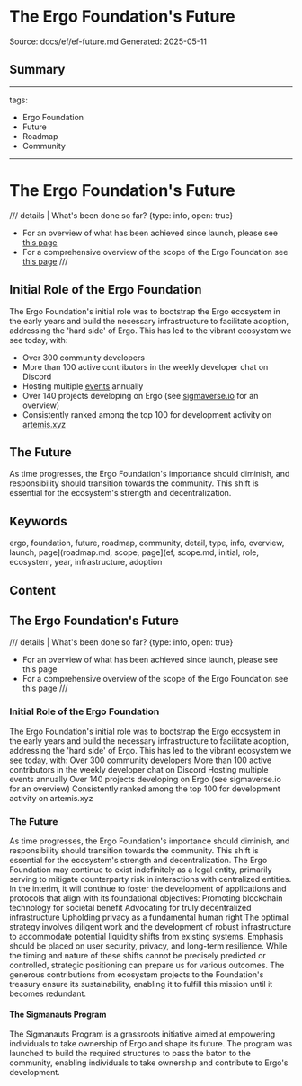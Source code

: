 # The Ergo Foundation's Future
Source: docs/ef/ef-future.md
Generated: 2025-05-11

## Summary
---
tags:
  - Ergo Foundation
  - Future
  - Roadmap
  - Community
---

# The Ergo Foundation's Future

/// details | What's been done so far?
     {type: info, open: true}
- For an overview of what has been achieved since launch, please see [this page](roadmap.md)
- For a comprehensive overview of the scope of the Ergo Foundation see [this page](ef-scope.md)
///


## Initial Role of the Ergo Foundation
The Ergo Foundation's initial role was to bootstrap the Ergo ecosystem in the early years and build the necessary infrastructure to facilitate adoption, addressing the 'hard side' of Ergo. This has led to the vibrant ecosystem we see today, with:

- Over 300 community developers
- More than 100 active contributors in the weekly developer chat on Discord
- Hosting multiple [events](events-overview.md) annually
- Over 140 projects developing on Ergo (see [sigmaverse.io](https://sigmaverse.io) for an overview)
- Consistently ranked among the top 100 for development activity on [artemis.xyz](https://app.artemis.xyz/developer-activity?ecosystemValue=Ergo)

## The Future
As time progresses, the Ergo Foundation's importance should diminish, and responsibility should transition towards the community. This shift is essential for the ecosystem's strength and decentralization.

## Keywords
ergo, foundation, future, roadmap, community, detail, type, info, overview, launch, page](roadmap.md, scope, page](ef, scope.md, initial, role, ecosystem, year, infrastructure, adoption

## Content
## The Ergo Foundation's Future
/// details | What's been done so far?
     {type: info, open: true}
- For an overview of what has been achieved since launch, please see this page
- For a comprehensive overview of the scope of the Ergo Foundation see this page
///

### Initial Role of the Ergo Foundation
The Ergo Foundation's initial role was to bootstrap the Ergo ecosystem in the early years and build the necessary infrastructure to facilitate adoption, addressing the 'hard side' of Ergo. This has led to the vibrant ecosystem we see today, with:
Over 300 community developers
More than 100 active contributors in the weekly developer chat on Discord
Hosting multiple events annually
Over 140 projects developing on Ergo (see sigmaverse.io for an overview)
Consistently ranked among the top 100 for development activity on artemis.xyz

### The Future
As time progresses, the Ergo Foundation's importance should diminish, and responsibility should transition towards the community. This shift is essential for the ecosystem's strength and decentralization.
The Ergo Foundation may continue to exist indefinitely as a legal entity, primarily serving to mitigate counterparty risk in interactions with centralized entities. In the interim, it will continue to foster the development of applications and protocols that align with its foundational objectives:
Promoting blockchain technology for societal benefit
Advocating for truly decentralized infrastructure
Upholding privacy as a fundamental human right
The optimal strategy involves diligent work and the development of robust infrastructure to accommodate potential liquidity shifts from existing systems. Emphasis should be placed on user security, privacy, and long-term resilience. While the timing and nature of these shifts cannot be precisely predicted or controlled, strategic positioning can prepare us for various outcomes.
The generous contributions from ecosystem projects to the Foundation's treasury ensure its sustainability, enabling it to fulfill this mission until it becomes redundant.

#### The Sigmanauts Program
The Sigmanauts Program is a grassroots initiative aimed at empowering individuals to take ownership of Ergo and shape its future. The program was launched to build the required structures to pass the baton to the community, enabling individuals to take ownership and contribute to Ergo's development.
